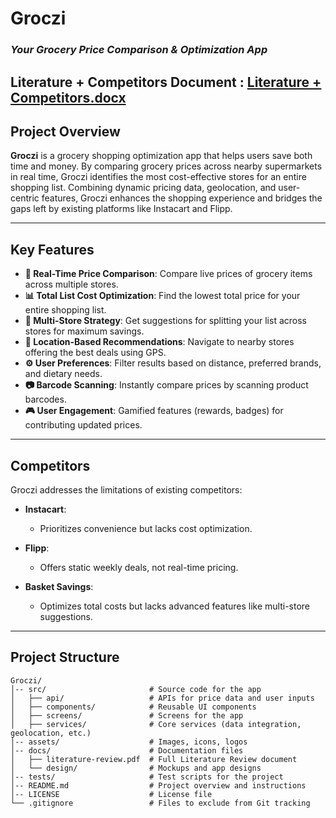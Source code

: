 # Groczi  
### *Your Grocery Price Comparison & Optimization App*  
Literature + Competitors Document : 
[Literature + Competitors.docx](https://github.com/user-attachments/files/18188417/Literature.%2B.Competitors.docx)
---

## **Project Overview**  
**Groczi** is a grocery shopping optimization app that helps users save both time and money. By comparing grocery prices across nearby supermarkets in real time, Groczi identifies the most cost-effective stores for an entire shopping list. Combining dynamic pricing data, geolocation, and user-centric features, Groczi enhances the shopping experience and bridges the gaps left by existing platforms like Instacart and Flipp.

---

## **Key Features**  
- **🛒 Real-Time Price Comparison**: Compare live prices of grocery items across multiple stores.  
- **📊 Total List Cost Optimization**: Find the lowest total price for your entire shopping list.  
- **🔀 Multi-Store Strategy**: Get suggestions for splitting your list across stores for maximum savings.  
- **📍 Location-Based Recommendations**: Navigate to nearby stores offering the best deals using GPS.  
- **⚙️ User Preferences**: Filter results based on distance, preferred brands, and dietary needs.  
- **📷 Barcode Scanning**: Instantly compare prices by scanning product barcodes.  
- **🎮 User Engagement**: Gamified features (rewards, badges) for contributing updated prices.  

---

## **Competitors**  
Groczi addresses the limitations of existing competitors:  

- **Instacart**:  
   - Prioritizes convenience but lacks cost optimization.  

- **Flipp**:  
   - Offers static weekly deals, not real-time pricing.  

- **Basket Savings**:  
   - Optimizes total costs but lacks advanced features like multi-store suggestions.  

---

## **Project Structure**  

```plaintext
Groczi/
│-- src/                       # Source code for the app
│   ├── api/                   # APIs for price data and user inputs
│   ├── components/            # Reusable UI components
│   ├── screens/               # Screens for the app
│   ├── services/              # Core services (data integration, geolocation, etc.)
│-- assets/                    # Images, icons, logos
│-- docs/                      # Documentation files
│   ├── literature-review.pdf  # Full Literature Review document
│   └── design/                # Mockups and app designs
│-- tests/                     # Test scripts for the project
│-- README.md                  # Project overview and instructions
│-- LICENSE                    # License file
└── .gitignore                 # Files to exclude from Git tracking
